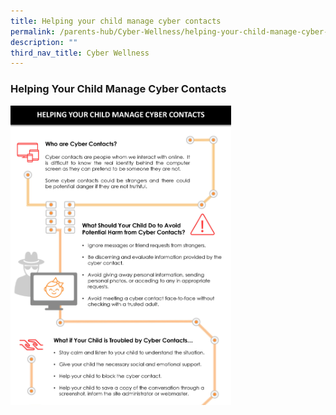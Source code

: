 ```yaml
---
title: Helping your child manage cyber contacts
permalink: /parents-hub/Cyber-Wellness/helping-your-child-manage-cyber-contacts
description: ""
third_nav_title: Cyber Wellness
---
```

### Helping Your Child Manage Cyber Contacts

<img src="/images/cw2.png" 
     style="width:70%">